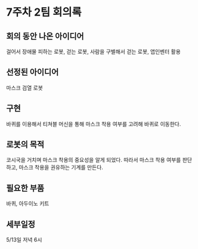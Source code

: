 # 7주차 2팀 회의록

## 회의 동안 나온 아이디어
 걸어서 장애물 피하는 로봇, 걷는 로봇, 사람을 구별해서 걷는 로봇, 앱인벤터 활용 

## 선정된 아이디어 
마스크 검열 로봇

## 구현
바퀴를 이용해서 티쳐블 머신을 통해 마스크 착용 여부를 고려해 바퀴로 이동한다.

## 로봇의 목적 
코시국을 거치며 마스크 착용의 중요성을 알게 되었다. 따라서 마스크 착용 여부를 판단하고, 마스크 착용을 권유하는 기계를 만든다.

## 필요한 부품

바퀴, 아두이노 키트

## 세부일정
5/13일 저녁 6시
